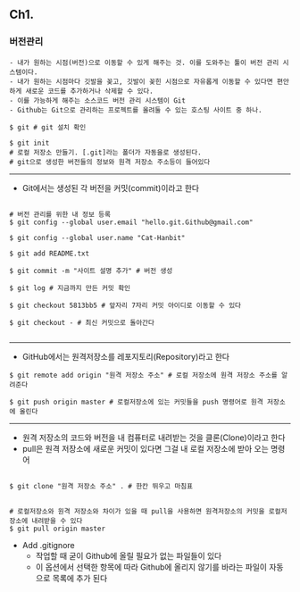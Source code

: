 ## Ch1.

### 버전관리 

    - 내가 원하는 시점(버전)으로 이동할 수 있게 해주는 것. 이를 도와주는 툴이 버전 관리 시스템이다.
    - 내가 원하는 시점마다 깃발을 꽂고, 깃발이 꽂힌 시점으로 자유롭게 이동할 수 있다면 편안하게 새로운 코드를 추가하거나 삭제할 수 있다.
    - 이를 가능하게 해주는 소스코드 버전 관리 시스템이 Git
    - Github는 Git으로 관리하는 프로젝트를 올려둘 수 있는 호스팅 사이트 중 하나.

```
$ git # git 설치 확인

$ git init 
# 로컬 저장소 만들기. [.git]라는 폴더가 자동을로 생성된다. 
# git으로 생성한 버전들의 정보와 원격 저장소 주소등이 들어있다 

```

<hr>

- Git에서는 생성된 각 버전을 커밋(commit)이라고 한다

```

# 버전 관리를 위한 내 정보 등록 
$ git config --global user.email "hello.git.Github@gmail.com"

$ git config --global user.name "Cat-Hanbit"

$ git add README.txt

$ git commit -m "사이트 설명 추가" # 버전 생성

$ git log # 지금까지 만든 커밋 확인

$ git checkout 5813bb5 # 앞자리 7자리 커밋 아이디로 이동할 수 있다

$ git checkout - # 최신 커밋으로 돌아간다 


```

<hr>

- GitHub에서는 원격저장소를 레포지토리(Repository)라고 한다 

```
$ git remote add origin "원격 저장소 주소" # 로컬 저장소에 원격 저장소 주소를 알려준다

$ git push origin master # 로컬저장소에 있는 커밋들을 push 명령어로 원격 저장소에 올린다
```

<hr>

- 원격 저장소의 코드와 버전을 내 컴퓨터로 내려받는 것을 클론(Clone)이라고 한다
- pull은 원격 저장소에 새로운 커밋이 있다면 그걸 내 로컬 저장소에 받아 오는 명령어

```

$ git clone "원격 저장소 주소" . # 한칸 뛰우고 마침표 


# 로컬저장소와 원격 저장소와 차이가 있을 때 pull을 사용하면 원격저장소의 커밋을 로컬저장소에 내려받을 수 있다 
$ git pull origin master 

```

- Add .gitignore
    - 작업할 때 굳이 Github에 올릴 필요가 없는 파일들이 있다
    - 이 옵션에서 선택한 항목에 따라 Github에 올리지 않기를 바라는 파일이 자동으로 목록에 추가 된다
